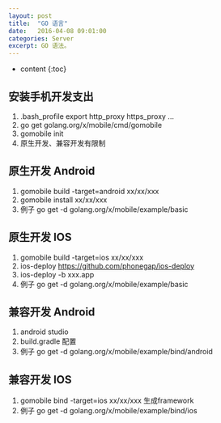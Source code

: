 ```yaml
---
layout: post
title:  "GO 语言"
date:   2016-04-08 09:01:00
categories: Server
excerpt: GO 语法。
---
```


* content
{:toc}

## 安装手机开发支出
01. .bash_profile export http_proxy https_proxy ...
02. go get golang.org/x/mobile/cmd/gomobile
03. gomobile init
04. 原生开发、兼容开发有限制 

## 原生开发 Android
01. gomobile build -target=android xx/xx/xxx
02. gomobile install xx/xx/xxx
03. 例子 go get -d golang.org/x/mobile/example/basic

## 原生开发 IOS
01. gomobile build -target=ios xx/xx/xxx
02. ios-deploy https://github.com/phonegap/ios-deploy
03. ios-deploy -b xxx.app
04. 例子 go get -d golang.org/x/mobile/example/basic 

## 兼容开发 Android
01. android studio
02. build.gradle 配置
03. 例子 go get -d golang.org/x/mobile/example/bind/android

## 兼容开发 IOS
01. gomobile bind -target=ios xx/xx/xxx 生成framework
02. 例子 go get -d golang.org/x/mobile/example/bind/ios